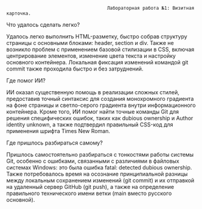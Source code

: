                                          Лабораторная работа №1: Визитная карточка.

Что удалось сделать легко? 

Удалось легко выполнить HTML-разметку, быстро собрав структуру страницы с основными блоками: header, section и div.
Также не возникло проблем с применением базовой стилизации в CSS, включая центрирование элементов, изменение цвета текста и настройку основного контейнера.
Локальная фиксация изменений командой git commit также проходила быстро и без затруднений.

Где помог ИИ?

ИИ оказал существенную помощь в реализации сложных стилей, предоставив точный синтаксис для создания монохромного градиента на фоне страницы и светло-серого градиента внутри информационного контейнера. 
Кроме того, ИИ помог найти точные команды Git для решения специфических ошибок, таких как dubious ownership и Author identity unknown, а также подтвердил правильный CSS-код для применения шрифта Times New Roman.

Где пришлось разбираться самому?

Пришлось самостоятельно разбираться с тонкостями работы системы Git, особенно с ошибками, связанными с различиями в файловых системах Windows: это была ошибка fatal: detected dubious ownership.
Также потребовалось время на осознание принципиальной разницы между локальным сохранением изменений (git commit) и их отправкой на удаленный сервер GitHub (git push), а также на определение правильного технического имени ветки (main вместо русского основной).





